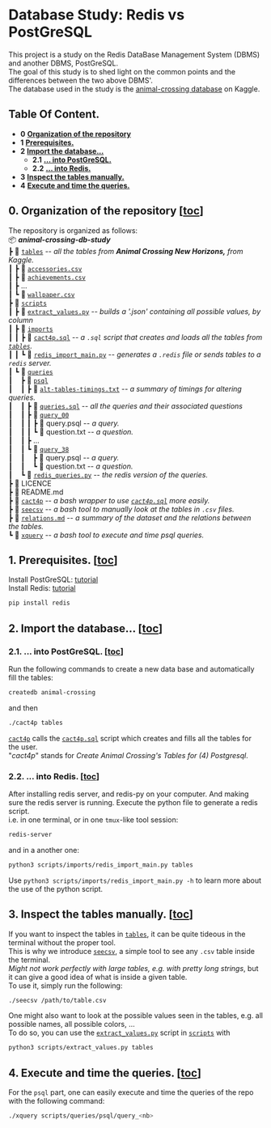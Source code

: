 # Database Study: Redis vs PostGreSQL
This project is a study on the Redis DataBase Management System (DBMS) and another DBMS, PostGreSQL.  
The goal of this study is to shed light on the common points and the differences between the two above DBMS'.  
The database used in the study is the [animal-crossing database](https://www.kaggle.com/jessicali9530/animal-crossing-new-horizons-nookplaza-dataset) on Kaggle.

## Table Of Content.
* **0** [**Organization of the repository** ](https://github.com/AntoineStevan/animal-crossing-db-study/tree/main/#0-organization-of-the-repository-toc)
* **1** [**Prerequisites.**                 ](https://github.com/AntoineStevan/animal-crossing-db-study/tree/main/#1-prerequisites-toc)
* **2** [**Import the database...**         ](https://github.com/AntoineStevan/animal-crossing-db-study/tree/main/#2-import-the-database-toc)
  - **2.1** [**... into PostGreSQL.**          ](https://github.com/AntoineStevan/animal-crossing-db-study/tree/main/#21--into-postgresql-toc)
  - **2.2** [**... into Redis.**               ](https://github.com/AntoineStevan/animal-crossing-db-study/tree/main/#22--into-redis-toc)
* **3** [**Inspect the tables manually.**   ](https://github.com/AntoineStevan/animal-crossing-db-study/tree/main/#3-inspect-the-tables-manually-toc)
* **4** [**Execute and time the queries.**   ](https://github.com/AntoineStevan/animal-crossing-db-study/tree/main/#4-execute-and-time-the-queries-toc)

## 0. Organization of the repository [[toc](https://github.com/AntoineStevan/animal-crossing-db-study/tree/main/#table-of-content)]

The repository is organized as follows:  
📦 ***animal-crossing-db-study***  
┣ 📂 [`tables`]  -- *all the tables from **Animal Crossing New Horizons,** from Kaggle.*  
┃ ┣ 📜 [`accessories.csv`]  
┃ ┣ 📜 [`achievements.csv`]  
┃ ┣ ...  
┃ ┗ 📜 [`wallpaper.csv`]  
┣ 📂 [`scripts`]  
┃ ┣ 📜 [`extract_values.py`]  -- *builds a '.json' containing all possible values, by column*  
┃ ┣ 📂 [`imports`]  
┃ ┃ ┣ 📜 [`cact4p.sql`]  -- *a `.sql` script that creates and loads all the tables from [`tables`].*  
┃ ┃ ┗ 📜 [`redis_import_main.py`]  -- *generates a `.redis` file or sends tables to a `redis` server.*  
┃ ┗ 📂 [`queries`]  
┃ &nbsp;&nbsp; ┣ 📂 [`psql`]  
┃ &nbsp;&nbsp; ┃ ┣ 📜 [`alt-tables-timings.txt`]  -- *a summary of timings for altering queries.*  
┃ &nbsp;&nbsp; ┃ ┣ 📜 [`queries.sql`]  -- *all the queries and their associated questions*  
┃ &nbsp;&nbsp; ┃ ┣ 📂 [`query_00`]  
┃ &nbsp;&nbsp; ┃ ┃ ┣ 📜 query.psql  -- *a query.*  
┃ &nbsp;&nbsp; ┃ ┃ ┗ 📜 question.txt  -- *a question.*  
┃ &nbsp;&nbsp; ┃ ┣ ...  
┃ &nbsp;&nbsp; ┃ ┗ 📂 [`query_38`]  
┃ &nbsp;&nbsp; ┃ &nbsp;&nbsp; ┣ 📜 query.psql  -- *a query.*  
┃ &nbsp;&nbsp; ┃ &nbsp;&nbsp; ┗ 📜 question.txt  -- *a question.*  
┃ &nbsp;&nbsp; ┗ 📜 [`redis_queries.py`]  -- *the redis version of the queries.*  
┣ 📜 LICENCE  
┣ 📜 README.md  
┣ 📜 [`cact4p`]  -- *a bash wrapper to use [`cact4p.sql`] more easily.*  
┣ 📜 [`seecsv`]  -- *a bash tool to manually look at the tables in `.csv` files.*  
┣ 📜 [`relations.md`]  -- *a summary of the dataset and the relations between the tables.*  
┗ 📜 [`xquery`]  -- *a bash tool to execute and time psql queries.*  

## 1. Prerequisites. [[toc](https://github.com/AntoineStevan/animal-crossing-db-study/tree/main/#table-of-content)]
Install PostGreSQL: [tutorial](https://supaerodatascience.github.io/OBD/0_2_postgres.html#postgresql-installation)  
Install Redis: [tutorial](https://redis.io/)
```bash
pip install redis
```

## 2. Import the database... [[toc](https://github.com/AntoineStevan/animal-crossing-db-study/tree/main/#table-of-content)]
### 2.1. ... into PostGreSQL. [[toc](https://github.com/AntoineStevan/animal-crossing-db-study/tree/main/#table-of-content)]

Run the following commands to create a new data base and automatically fill the tables:  
```bash
createdb animal-crossing
```
and then
```bash
./cact4p tables
```
[`cact4p`] calls the [`cact4p.sql`] script which creates and fills all the tables for the user.  
"*cact4p*" stands for *Create Animal Crossing's Tables for (4) Postgresql*.

### 2.2. ... into Redis. [[toc](https://github.com/AntoineStevan/animal-crossing-db-study/tree/main/#table-of-content)]

After installing redis server, and redis-py on your computer. And making sure the redis server is running. Execute the python file to generate a redis script.  
i.e. in one terminal, or in one `tmux`-like tool session:
```bash
redis-server
```
and in a another one:
```bash
python3 scripts/imports/redis_import_main.py tables
```
Use `python3 scripts/imports/redis_import_main.py -h` to learn more about the use of the python script.

## 3. Inspect the tables manually. [[toc](https://github.com/AntoineStevan/animal-crossing-db-study/tree/main/#table-of-content)]
If you want to inspect the tables in [`tables`], it can be quite tideous in the terminal without the proper tool.  
This is why we introduce [`seecsv`], a simple tool to see any `.csv` table inside the terminal.  
*Might not work perfectly with large tables, e.g. with pretty long strings*, but it can give a good idea of what is inside a given table.  
To use it, simply run the following: 
```bash
./seecsv /path/to/table.csv
```

One might also want to look at the possible values seen in the tables, e.g. all possible names, all possible colors, ...  
To do so, you can use the [`extract_values.py`] script in [`scripts`] with
```bash
python3 scripts/extract_values.py tables
```

## 4. Execute and time the queries. [[toc](https://github.com/AntoineStevan/animal-crossing-db-study/tree/main/#table-of-content)]
For the `psql` part, one can easily execute and time the queries of the repo with the following command:
```bash
./xquery scripts/queries/psql/query_<nb>
```

[`tables`]: tables
[`accessories.csv`]: tables/accessories.csv
[`achievements.csv`]: tables/achievements.csv
[`wallpaper.csv`]: tables/wallpaper.csv
[`scripts`]: scripts
[`imports`]: scripts/imports
[`redis_import_main.py`]: scripts/imports/redis_import_main.py
[`cact4p.sql`]: scripts/imports/cact4p.sql
[`cact4p`]: cact4p
[`extract_values.py`]: scripts/extract_values.py
[`relations.md`]: relations.md
[`seecsv`]: seecsv
[`xquery`]: xquery
[`queries`]: scripts/queries
[`psql`]: scripts/queries/psql
[`query_00`]: scripts/queries/psql/query_00
[`query_38`]: scripts/queries/psql/query_38
[`alt-tables-timings.txt`]: scripts/queries/psql/alt-tables-timings.txt
[`queries.sql`]: scripts/queries/psql/queries.sql
[`redis_queries.py`]: scripts/queries/redis_queries.py

